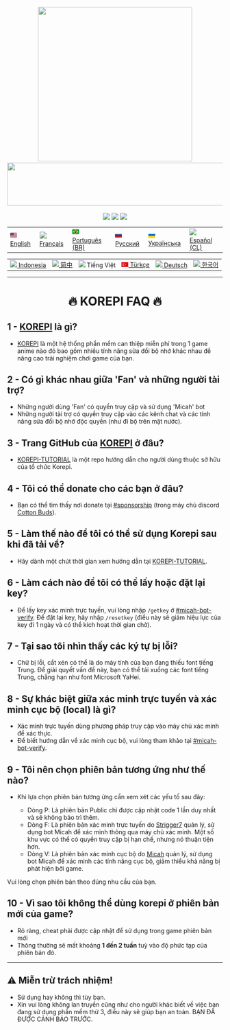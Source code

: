 <p align="center">
  <a href="#"><img width="360" height="360" src="https://media.discordapp.net/attachments/1033549666769449002/1107009612210765955/matches.png"></a>
  <a href="#"><img width="650" height="100" src="https://share.creavite.co/FBkHy3zbN4CgWCr0.gif"></a>
</p>

<p align="center">
	<a href="https://github.com/Korepi/keyauth-cpp-library/releases"><img src="https://img.shields.io/github/downloads/Korepi/keyauth-cpp-library/total.svg?style=for-the-badge&color=darkcyan"></a>
	<a href="https://github.com/Korepi/Korepi/graphs/contributors"><img src="https://img.shields.io/github/contributors/Korepi/Korepi?style=for-the-badge&color=darkcyan"></a>
	<a href="https://discord.gg/cottonbuds"><img src="https://img.shields.io/discord/440536354544156683?label=Discord&logo=discord&style=for-the-badge&color=darkviolet"></a>
</p>

<div align="center">
<table>
  <tr>
    <td valign="center"><a href="README.md"><img src="https://github.com/twitter/twemoji/blob/master/assets/svg/1f1fa-1f1f8.svg" width="16"/> English</td>
    <td valign="center"><a href="README_fr-fr.md"><img src="https://em-content.zobj.net/thumbs/160/twitter/154/flag-for-france_1f1eb-1f1f7.png" width="16"/> Français</td>
    <td valign="center"><a href="README_pt-br.md"><img src="https://github.com/twitter/twemoji/blob/master/assets/svg/1f1e7-1f1f7.svg" width="16"/> Português (BR)</td>
    <td valign="center"><a href="README_ru-ru.md"><img src="https://github.com/twitter/twemoji/blob/master/assets/svg/1f1f7-1f1fa.svg" width="16"/> Русский</a></td>
    <td valign="center"><a href="README_ua-ua.md"><img src="https://github.com/Andrew1397/Ukraine/blob/main/Flag_of_Ukraine.png" width="16"/> Українська</a></td>
    <td valign="center"><a href="README_es-cl.md"><img src="https://twemoji.maxcdn.com/v/13.0.0/svg/1f1e8-1f1f1.svg" width="16"/> Español (CL)</td>
      
  </tr>
</table>
</div>
<div align="center">
<table>
  <tr>
    <td valign="center"><a href="README_id-id.md"><img src="https://em-content.zobj.net/thumbs/120/twitter/351/flag-indonesia_1f1ee-1f1e9.png" width="16"/> Indonesia</td>
    <td valign="center"><a href="README_zh-cn.md"><img src="https://em-content.zobj.net/thumbs/120/twitter/351/flag-china_1f1e8-1f1f3.png" width="16"/> 简中</a></td> 
    <td valign="center"><img src="https://em-content.zobj.net/thumbs/120/twitter/351/flag-vietnam_1f1fb-1f1f3.png" width="16"/> Tiếng Việt </a></td>
    <td valign="center"><a href="README_tr-tr.md"><img src="https://raw.githubusercontent.com/hampusborgos/country-flags/ba2cf4101bf029d2ada26da2f95121de74581a4d/svg/tr.svg" width="16"/> Türkçe </a></td>
    <td valign="center"><a href="README_de-de.md"><img src="https://cdn.jsdelivr.net/gh/twitter/twemoji/assets/svg/1f1e9-1f1ea.svg" width="16"/> Deutsch</td>
    <td valign="center"><a href="README_ko-kr.md"><img src="https://em-content.zobj.net/source/twitter/53/flag-for-south-korea_1f1f0-1f1f7.png" width="16"/> 한국어</td>
  </tr>
</table>
</div>
	    
---
<div align="center">
  
# 🔥 KOREPI FAQ 🔥

</div>

## 1 - [KOREPI](https://github.com/Korepi/Korepi) là gì?

- [KOREPI](https://github.com/Korepi/Korepi) là một hệ thống phần mềm can thiệp miễn phí trong 1 game anime nào đó bao gồm nhiều tính năng sửa đổi bộ nhớ khác nhau để nâng cao trải nghiệm chơi game của bạn.

## 2 - Có gì khác nhau giữa 'Fan' và những người tài trợ?

- Những người dùng 'Fan' có quyền truy cập và sử dụng 'Micah' bot
- Những người tài trợ có quyền truy cập vào các kênh chat và các tính năng sửa đổi bộ nhớ độc quyền (như đi bộ trên mặt nước).

## 3 - Trang GitHub của [KOREPI](https://github.com/Korepi/Korepi) ở đâu?

- [KOREPI-TUTORIAL](https://github.com/Korepi/Korepi-Tutorial) là một repo hướng dẫn cho người dùng thuộc sở hữu của tổ chức Korepi.

## 4 - Tôi có thể donate cho các bạn ở đâu?

- Bạn có thể tìm thấy nơi donate tại ⁠[#sponsorship](https://discord.com/channels/1069057220802781265/1097565269985071205) (trong máy chủ discord [Cotton Buds](https://discord.gg/cottonbuds)).

## 5 - Làm thế nào để tôi có thể sử dụng Korepi sau khi đã tải về?

- Hãy dành một chút thời gian xem hướng dẫn tại [KOREPI-TUTORIAL](https://github.com/Korepi/Korepi-Tutorial).

## 6 - Làm cách nào để tôi có thể lấy hoặc đặt lại key?

- Để lấy key xác minh trực tuyến, vui lòng nhập `/getkey` ở ⁠[#micah-bot-verify](https://discord.com/channels/1069057220802781265/1109781322005741658). Để đặt lại key, hãy nhập `/resetkey` (điều này sẽ giảm hiệu lực của key đi 1 ngày và có thể kích hoạt thời gian chờ).

## 7 - Tại sao tôi nhìn thấy các ký tự bị lỗi?

- Chữ bị lỗi, cắt xén có thể là do máy tính của bạn đang thiếu font tiếng Trung. Để giải quyết vấn đề này, bạn có thể tải xuống các font tiếng Trung, chẳng hạn như font Microsoft YaHei.

## 8 - Sự khác biệt giữa xác minh trực tuyến và xác minh cục bộ (local) là gì?

- Xác minh trực tuyến dùng phương pháp truy cập vào máy chủ xác minh để xác thực.
- Để biết hướng dẫn về xác minh cục bộ, vui lòng tham khảo tại [#micah-bot-verify](https://discord.com/channels/1069057220802781265/1109781322005741658).

## 9 - Tôi nên chọn phiên bản tương ứng như thế nào?

- Khi lựa chọn phiên bản tương ứng cần xem xét các yếu tố sau đây:

   + Dòng P: Là phiên bản Public chỉ được cập nhật code 1 lần duy nhất và sẽ không bảo trì thêm.
   + Dòng F: Là phiên bản xác minh trực tuyến do [Strigger7](https://github.com/Strigger7) quản lý, sử dụng bot Micah để xác minh thông qua máy chủ xác minh. Một số khu vực có thể có quyền truy cập bị hạn chế, nhưng nó thuận tiện hơn.
   + Dòng V: Là phiên bản xác minh cục bộ do [Micah](https://github.com/Micah123321) quản lý, sử dụng bot Micah để xác minh các tính năng cục bộ, giảm thiểu khả năng bị phát hiện bởi game.
  
Vui lòng chọn phiên bản theo đúng nhu cầu của bạn.

## 10 - Vì sao tôi không thể dùng korepi ở phiên bản mới của game?

- Rõ ràng, cheat phải được cập nhật để sử dụng trong game phiên bản mới
- Thông thường sẽ mất khoảng **1 đến 2 tuần** tuỳ vào độ phức tạp của phiên bản đó.

---

## ⚠ Miễn trừ trách nhiệm!

- Sử dụng hay không thì tùy bạn.
- Xin vui lòng không lan truyền cũng như cho người khác biết về việc bạn đang sử dụng phần mềm thứ 3, điều này sẽ giúp bạn an toàn. BẠN ĐÃ ĐƯỢC CẢNH BÁO TRƯỚC.
